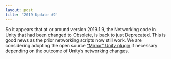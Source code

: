 ```yaml
---
layout: post
title: '2019 Update #2'
---
```


So it appears that at or around version 2019.1.9, the Networking code in Unity that had been changed to Obsolete, is back to just Deprecated. This is good news as the prior networking scripts now still work. We are considering adopting the open source [“Mirror” Unity plugin](https://assetstore.unity.com/packages/tools/network/mirror-129321) if necessary depending on the outcome of Unity’s networking changes.